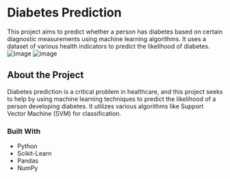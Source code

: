 # Diabetes Prediction

This project aims to predict whether a person has diabetes based on certain diagnostic measurements using machine learning algorithms. It uses a dataset of various health indicators to predict the likelihood of diabetes.
![image](https://github.com/user-attachments/assets/874a4924-7074-40f8-b6f6-26fad95f6b78)
![image](https://github.com/user-attachments/assets/8caed8b1-db2e-40dc-9417-5480e67db499)


## About the Project

Diabetes prediction is a critical problem in healthcare, and this project seeks to help by using machine learning techniques to predict the likelihood of a person developing diabetes. It utilizes various algorithms like Support Vector Machine (SVM) for classification.

### Built With

- Python
- Scikit-Learn
- Pandas
- NumPy


